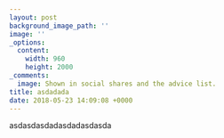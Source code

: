 ```yaml
---
layout: post
background_image_path: ''
image: ''
_options:
  content:
    width: 960
    height: 2000
_comments:
  image: Shown in social shares and the advice list.
title: asdadada
date: 2018-05-23 14:09:08 +0000
---
```

asdasdasdadasdadasdasda